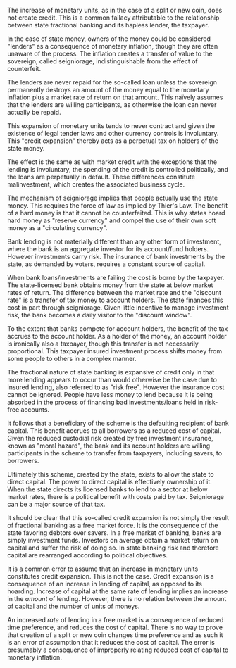 The increase of monetary units, as in the case of a split or new coin, does not create credit. This is a common fallacy attributable to the relationship between state fractional banking and its hapless lender, the taxpayer.

In the case of state money, owners of the money could be considered "lenders" as a consequence of monetary inflation, though they are often unaware of the process. The inflation creates a transfer of value to the sovereign, called seigniorage, indistinguishable from the effect of counterfeit.

The lenders are never repaid for the so-called loan unless the sovereign permanently destroys an amount of the money equal to the monetary inflation plus a market rate of return on that amount. This naïvely assumes that the lenders are willing participants, as otherwise the loan can never actually be repaid.

This expansion of monetary units tends to never contract and given the existence of legal tender laws and other currency controls is involuntary. This "credit expansion" thereby acts as a perpetual tax on holders of the state money.

The effect is the same as with market credit with the exceptions that the lending is involuntary, the spending of the credit is controlled politically, and the loans are perpetually in default. These differences constitute malinvestment, which creates the associated business cycle.

The mechanism of seigniorage implies that people actually use the state money. This requires the force of law as implied by Thier's Law. The benefit of a hard money is that it cannot be counterfeited. This is why states hoard hard money as "reserve currency" and compel the use of their own soft money as a "circulating currency".

Bank lending is not materially different than any other form of investment, where the bank is an aggregate investor for its account/fund holders. However investments carry risk. The insurance of bank investments by the state, as demanded by voters, requires a constant source of capital.

When bank loans/investments are failing the cost is borne by the taxpayer. The state-licensed bank obtains money from the state at below market rates of return. The difference between the market rate and the "discount rate" is a transfer of tax money to account holders. The state finances this cost in part through seigniorage. Given little incentive to manage investment risk, the bank becomes a daily visitor to the "discount window".

To the extent that banks compete for account holders, the benefit of the tax accrues to the account holder. As a holder of the money, an account holder is ironically also a taxpayer, though this transfer is not necessarily proportional. This taxpayer insured investment process shifts money from some people to others in a complex manner.

The fractional nature of state banking is expansive of credit only in that more lending appears to occur than would otherwise be the case due to insured lending, also referred to as "risk free". However the insurance cost cannot be ignored. People have less money to lend because it is being absorbed in the process of financing bad investments/loans held in risk-free accounts.

It follows that a beneficiary of the scheme is the defaulting recipient of bank capital. This benefit accrues to all borrowers as a reduced cost of capital. Given the reduced custodial risk created by free investment insurance, known as "moral hazard", the bank and its account holders are willing participants in the scheme to transfer from taxpayers, including savers, to borrowers.

Ultimately this scheme, created by the state, exists to allow the state to direct capital. The power to direct capital is effectively ownership of it. When the state directs its licensed banks to lend to a sector at below market rates, there is a political benefit with costs paid by tax. Seigniorage can be a major source of that tax.

It should be clear that this so-called credit expansion is not simply the result of fractional banking as a free market force. It is the consequence of the state favoring debtors over savers. In a free market of banking, banks are simply investment funds. Investors on average obtain a market return on capital and suffer the risk of doing so. In state banking risk and therefore capital are rearranged according to political objectives.

It is a common error to assume that an increase in monetary units constitutes credit expansion. This is not the case. Credit expansion is a consequence of an increase in lending of capital, as opposed to its hoarding. Increase of capital at the same rate of lending implies an increase in the *amount* of lending. However, there is no relation between the amount of capital and the number of units of moneys.

An increased *rate* of lending in a free market is a consequence of reduced time preference, and reduces the cost of capital. There is no way to prove that creation of a split or new coin changes time preference and as such it is an error of assumption that it reduces the cost of capital. The error is presumably a consequence of improperly relating reduced cost of capital to monetary inflation.